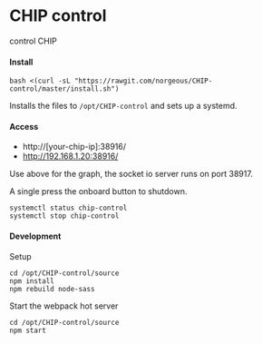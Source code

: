 # CHIP control
control CHIP


#### Install
```
bash <(curl -sL "https://rawgit.com/norgeous/CHIP-control/master/install.sh")
```
Installs the files to `/opt/CHIP-control` and sets up a systemd.


#### Access
* http://[your-chip-ip]:38916/
* http://192.168.1.20:38916/

Use above for the graph, the socket io server runs on port 38917.

A single press the onboard button to shutdown.

```
systemctl status chip-control
systemctl stop chip-control
```

#### Development

Setup
```
cd /opt/CHIP-control/source
npm install
npm rebuild node-sass
```

Start the webpack hot server
```
cd /opt/CHIP-control/source
npm start
```
